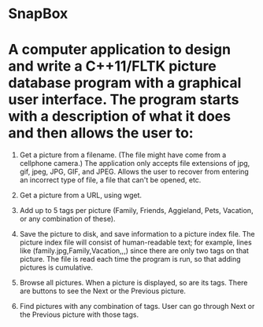 # SnapBox

# A computer application to design and write a C++11/FLTK picture database program with a graphical user interface.  The program starts with a description of what it does and then allows the user to:

1.	Get a picture from a filename.  (The file might have come from a cellphone camera.) The application only accepts file extensions of jpg, gif, jpeg, JPG, GIF, and JPEG.  Allows the user to recover from entering an incorrect type of file, a file that can't be opened, etc.

2.	Get a picture from a URL, using wget.

3.	Add up to 5 tags per picture (Family, Friends, Aggieland, Pets, Vacation, or any combination of these).

4.	Save the picture to disk, and save information to a picture index file.  The picture index file will consist of human-readable text; for example, lines like (family.jpg,Family,Vacation,,,) since there are only two tags on that picture.  The file is read each time the program is run, so that adding pictures is cumulative.

5.	Browse all pictures.  When a picture is displayed, so are its tags.  There are buttons to see the Next or the Previous picture.

6.	Find pictures with any combination of tags.  User can go through Next or the Previous picture with those tags.
